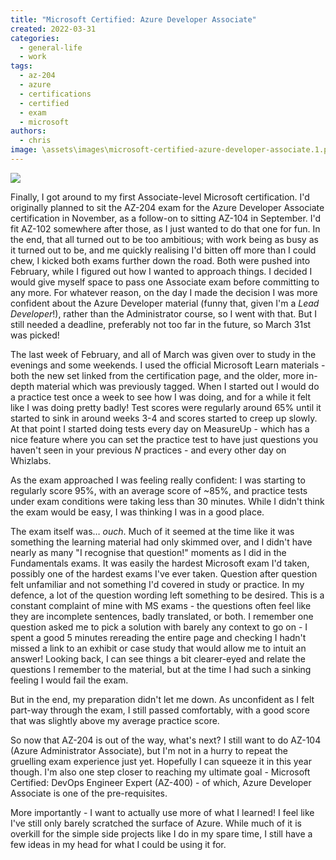 ```yaml
---
title: "Microsoft Certified: Azure Developer Associate"
created: 2022-03-31
categories: 
  - general-life
  - work
tags: 
  - az-204
  - azure
  - certifications
  - certified
  - exam
  - microsoft
authors: 
  - chris
image: \assets\images\microsoft-certified-azure-developer-associate.1.png
---
```


![](assets/images/microsoft-certified-azure-developer-associate.1.png)

Finally, I got around to my first Associate-level Microsoft certification. I'd originally planned to sit the AZ-204 exam for the Azure Developer Associate certification in November, as a follow-on to sitting AZ-104 in September. I'd fit AZ-102 somewhere after those, as I just wanted to do that one for fun. In the end, that all turned out to be too ambitious; with work being as busy as it turned out to be, and me quickly realising I'd bitten off more than I could chew, I kicked both exams further down the road. Both were pushed into February, while I figured out how I wanted to approach things. I decided I would give myself space to pass one Associate exam before committing to any more. For whatever reason, on the day I made the decision I was more confident about the Azure Developer material (funny that, given I'm a _Lead Developer_!), rather than the Administrator course, so I went with that. But I still needed a deadline, preferably not too far in the future, so March 31st was picked!

The last week of February, and all of March was given over to study in the evenings and some weekends. I used the official Microsoft Learn materials - both the new set linked from the certification page, and the older, more in-depth material which was previously tagged. When I started out I would do a practice test once a week to see how I was doing, and for a while it felt like I was doing pretty badly! Test scores were regularly around 65% until it started to sink in around weeks 3-4 and scores started to creep up slowly. At that point I started doing tests every day on MeasureUp - which has a nice feature where you can set the practice test to have just questions you haven't seen in your previous _N_ practices - and every other day on Whizlabs.

As the exam approached I was feeling really confident: I was starting to regularly score 95%, with an average score of ~85%, and practice tests under exam conditions were taking less than 30 minutes. While I didn't think the exam would be easy, I was thinking I was in a good place.

The exam itself was… _ouch_. Much of it seemed at the time like it was something the learning material had only skimmed over, and I didn't have nearly as many "I recognise that question!" moments as I did in the Fundamentals exams. It was easily the hardest Microsoft exam I'd taken, possibly one of the hardest exams I've ever taken. Question after question felt unfamiliar and not something I'd covered in study or practice. In my defence, a lot of the question wording left something to be desired. This is a constant complaint of mine with MS exams - the questions often feel like they are incomplete sentences, badly translated, or both. I remember one question asked me to pick a solution with barely any context to go on - I spent a good 5 minutes rereading the entire page and checking I hadn't missed a link to an exhibit or case study that would allow me to intuit an answer! Looking back, I can see things a bit clearer-eyed and relate the questions I remember to the material, but at the time I had such a sinking feeling I would fail the exam.

But in the end, my preparation didn't let me down. As unconfident as I felt part-way through the exam, I still passed comfortably, with a good score that was slightly above my average practice score.

So now that AZ-204 is out of the way, what's next? I still want to do AZ-104 (Azure Administrator Associate), but I'm not in a hurry to repeat the gruelling exam experience just yet. Hopefully I can squeeze it in this year though. I'm also one step closer to reaching my ultimate goal - Microsoft Certified: DevOps Engineer Expert (AZ-400) - of which, Azure Developer Associate is one of the pre-requisites.

More importantly - I want to actually use more of what I learned! I feel like I've still only barely scratched the surface of Azure. While much of it is overkill for the simple side projects like I do in my spare time, I still have a few ideas in my head for what I could be using it for.
